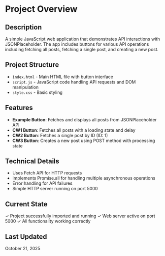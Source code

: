 # Project Overview

## Description
A simple JavaScript web application that demonstrates API interactions with JSONPlaceholder. The app includes buttons for various API operations including fetching all posts, fetching a single post, and creating a new post.

## Project Structure
- `index.html` - Main HTML file with button interface
- `script.js` - JavaScript code handling API requests and DOM manipulation
- `style.css` - Basic styling

## Features
- **Example Button**: Fetches and displays all posts from JSONPlaceholder API
- **CW1 Button**: Fetches all posts with a loading state and delay
- **CW2 Button**: Fetches a single post by ID (ID: 1)
- **CW3 Button**: Creates a new post using POST method with processing state

## Technical Details
- Uses Fetch API for HTTP requests
- Implements Promise.all for handling multiple asynchronous operations
- Error handling for API failures
- Simple HTTP server running on port 5000

## Current State
✓ Project successfully imported and running
✓ Web server active on port 5000
✓ All functionality working correctly

## Last Updated
October 21, 2025
